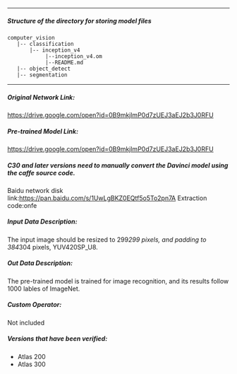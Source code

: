 *******************************************************************************
##### Structure of the directory for storing model files
```
computer_vision
   |-- classification
       |-- inception_v4
            |--inception_v4.om
            |--README.md
   |-- object_detect
   |-- segmentation
```
*******************************************************************************

##### Original Network Link:

https://drive.google.com/open?id=0B9mkjlmP0d7zUEJ3aEJ2b3J0RFU

##### Pre-trained Model Link:

https://drive.google.com/open?id=0B9mkjlmP0d7zUEJ3aEJ2b3J0RFU

##### C30 and later versions need to manually convert the Davinci model using the caffe source code.

Baidu network disk link:https://pan.baidu.com/s/1UwLgBKZ0EQtf5o5To2pn7A Extraction code:onfe

##### Input Data Description:

The input image should be resized to 299*299 pixels, and padding to 384*304 pixels, YUV420SP_U8.

##### Out Data Description:

The pre-trained model is trained for image recognition, and its results follow 1000 lables of ImageNet.

##### Custom Operator:

Not included

##### Versions that have been verified: 

- Atlas 200
- Atlas 300

